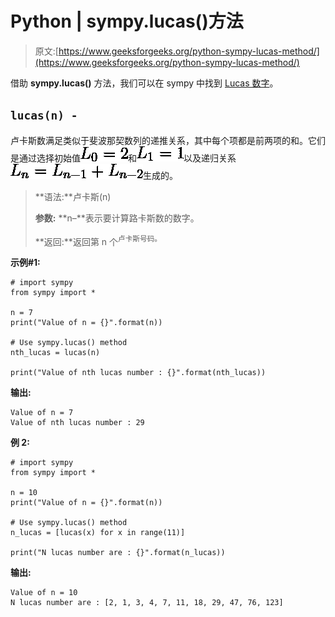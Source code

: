 # Python | sympy.lucas()方法

> 原文:[https://www.geeksforgeeks.org/python-sympy-lucas-method/](https://www.geeksforgeeks.org/python-sympy-lucas-method/)

借助 **sympy.lucas()** 方法，我们可以在 sympy 中找到 [Lucas 数字](https://en.wikipedia.org/wiki/Lucas_number)。

## `lucas(n) -`

卢卡斯数满足类似于斐波那契数列的递推关系，其中每个项都是前两项的和。它们是通过选择初始值![L_0 = 2](img/0a895e109a656b1cdccb1544bee72820.png "Rendered by QuickLaTeX.com")和![L_1 = 1](img/6d7489714a7b70123bd4c9307291b2be.png "Rendered by QuickLaTeX.com")以及递归关系![L_n = L_{n-1} + L_{n-2}](img/acf491a35b44694b41a56e4566e7297f.png "Rendered by QuickLaTeX.com")生成的。

> **语法:**卢卡斯(n)
> 
> **参数:**
> **n–**表示要计算路卡斯数的数字。
> 
> **返回:**返回第 n 个<sup>卢卡斯号码。</sup>

**示例#1:**

```
# import sympy 
from sympy import * 

n = 7
print("Value of n = {}".format(n))

# Use sympy.lucas() method 
nth_lucas = lucas(n)  

print("Value of nth lucas number : {}".format(nth_lucas))  
```

**输出:**

```
Value of n = 7
Value of nth lucas number : 29

```

**例 2:**

```
# import sympy 
from sympy import * 

n = 10
print("Value of n = {}".format(n))

# Use sympy.lucas() method 
n_lucas = [lucas(x) for x in range(11)]  

print("N lucas number are : {}".format(n_lucas))  
```

**输出:**

```
Value of n = 10
N lucas number are : [2, 1, 3, 4, 7, 11, 18, 29, 47, 76, 123]

```